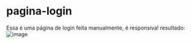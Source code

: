 # pagina-login
Essa é uma página de login feita manualmente, é responsiva!
resultado: ![image](https://user-images.githubusercontent.com/81787503/117893609-1eb34800-b291-11eb-97a7-32d1b34662e0.png)
